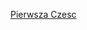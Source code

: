 [Pierwsza Czesc](https://htmlpreview.github.io/?https://github.com/209450/iislabpio_209450/blob/iota/strona.html)